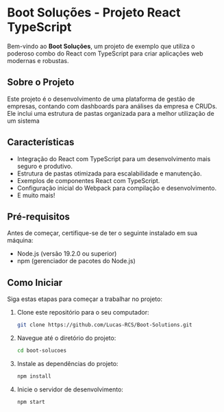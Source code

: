 # Boot Soluções - Projeto React TypeScript

Bem-vindo ao **Boot Soluções**, um projeto de exemplo que utiliza o poderoso combo do React com TypeScript para criar aplicações web modernas e robustas.

## Sobre o Projeto

Este projeto é o desenvolvimento de uma plataforma de gestão de empresas, contando com dashboards para análises da empresa e CRUDs. Ele inclui uma estrutura de pastas organizada para a melhor utilização de um sistema

## Características

- Integração do React com TypeScript para um desenvolvimento mais seguro e produtivo.
- Estrutura de pastas otimizada para escalabilidade e manutenção.
- Exemplos de componentes React com TypeScript.
- Configuração inicial do Webpack para compilação e desenvolvimento.
- E muito mais!

## Pré-requisitos

Antes de começar, certifique-se de ter o seguinte instalado em sua máquina:

- Node.js (versão 19.2.0 ou superior)
- npm (gerenciador de pacotes do Node.js)

## Como Iniciar

Siga estas etapas para começar a trabalhar no projeto:

1. Clone este repositório para o seu computador:

   ```sh
   git clone https://github.com/Lucas-RCS/Boot-Solutions.git

2. Navegue até o diretório do projeto:

    ```sh
    cd boot-solucoes

3. Instale as dependências do projeto:

    ```sh
    npm install

4. Inicie o servidor de desenvolvimento:

   ```sh
   npm start
